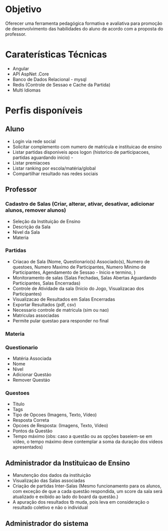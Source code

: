 # Objetivo
Oferecer uma ferramenta pedagógica formativa e avaliativa para promoção de desenvolvimento das habilidades do aluno de acordo com a proposta do professor.

# Caraterísticas Técnicas
* Angular
* API AspNet .Core
* Banco de Dados Relacional - mysql
* Redis  (Controle de Sessao e Cache da Partida)
* Multi Idiomas

# Perfis disponíveis

## Aluno
* Login via rede social
* Solicitar complemento com numero de matrícula e instituicao de ensino
* Listar partidas disponiveis apos logon (historico de participacoes, partidas aguardando inicio) -
* Listar premiacoes
* Listar ranking por escola/matéria/global
* Compartilhar resultado nas redes sociais
	
## Professor
### Cadastro de Salas (Criar, alterar, ativar, desativar, adicionar alunos, remover alunos)
* Seleção da Instituição de Ensino
* Descrição da Sala
* Nivel da Sala
* Materia
	
### Partidas
* Criacao de Sala (Nome, Questionario(s) Associado(s), Numero de questoes, Numero Maximo de Participantes, Numero Minimo de Participantes, Agendamento de Sessao - Inicio e termino, )
* Monitoramento de salas (Salas Fechadas, Salas Abertas Aguardando Participantes, Salas Encerradas)
* Controle de Atividade da sala (Inicio do Jogo, Visualizacao dos Participantes)
* Visualizacao de Resultados em Salas Encerradas
* Exportar Resultados (pdf, csv)
* Necessario controle de matricula (sim ou nao)
* Matriculas associadas
* Permite pular questao para responder no final

### Materia

### Questionario
* Matéria Associada
* Nome
* Nivel
* Adicionar Questáo
* Remover Questáo

### Questoes
* Titulo
* Tags
* Tipo de Opcoes (Imagens, Texto, Vídeo)
* Resposta Correta
* Opcoes de Resposta: (Imagens, Texto, Vídeo)
* Pontos da Questão
* Tempo máximo (obs: caso a questão ou as opções baseiem-se em vídeo, o tempo máximo deve contemplar a soma da duração dos vídeos apresentados)
   
## Administrador da Instituicao de Ensino 
* Manutenção dos dados da instituição
* Visualização das Salas associadas
* Criação de partidas Inter-Salas (Mesmo funcionamento para os alunos, com exceção de que a cada questão respondida, um score da sala será atualizado e exibido ao lado do board da questão.)
* A apuração dos resultados tb muda, pois leva em consideração o resultado coletivo e não o individual
		
## Administrador do sistema
